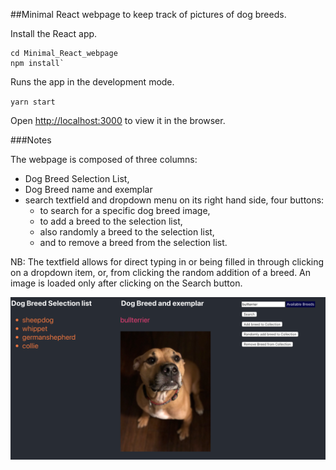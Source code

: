 ##Minimal React webpage to keep track of pictures of dog breeds.

Install the React app.

```
cd Minimal_React_webpage
npm install`
```

Runs the app in the development mode.

`yarn start`

Open [http://localhost:3000](http://localhost:3000) to view it in the browser.

###Notes

The webpage is composed of three columns:

- Dog Breed Selection List,
- Dog Breed name and exemplar
- search textfield and dropdown menu on its right hand side, four buttons:
	-  to search for a specific dog breed image,
	-  to add a breed to the selection list,
	-  also randomly a breed to the selection list,
	-  and to remove a breed from the selection list.

NB: The textfield allows for direct typing in or being filled in through clicking on a dropdown item, or, from clicking the random addition of a breed. An image is loaded only after clicking on the Search button.

![alt text](./screenshot.png)


